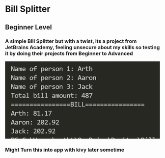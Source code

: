 # Bill Splitter
## Beginner Level
### A simple Bill Splitter but with a twist, its a project from JetBrains Academy, feeling unsecure about my skills so testing it by doing their projects from Beginner to Advanced

<p align="center">
  <img src="ss.png">
 </p>

### Might Turn this into app with kivy later sometime
